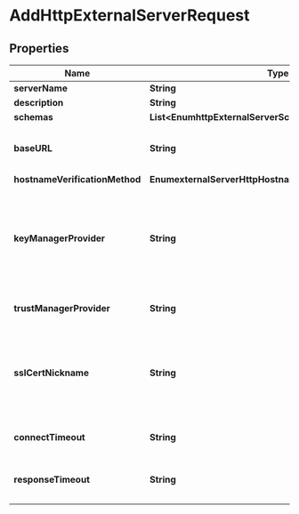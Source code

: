 

# AddHttpExternalServerRequest


## Properties

| Name | Type | Description | Notes |
|------------ | ------------- | ------------- | -------------|
|**serverName** | **String** | Name of the new External Server |  |
|**description** | **String** | A description for this External Server |  [optional] |
|**schemas** | **List&lt;EnumhttpExternalServerSchemaUrn&gt;** |  |  |
|**baseURL** | **String** | The base URL of the external server, optionally including port number, for example \&quot;https://externalService:9031\&quot;. |  |
|**hostnameVerificationMethod** | **EnumexternalServerHttpHostnameVerificationMethodProp** |  |  [optional] |
|**keyManagerProvider** | **String** | The key manager provider to use if SSL (HTTPS) is to be used for connection-level security. When specifying a value for this property (except when using the Null key manager provider) you must ensure that the external server trusts this server&#39;s public certificate by adding this server&#39;s public certificate to the external server&#39;s trust store. |  [optional] |
|**trustManagerProvider** | **String** | The trust manager provider to use if SSL (HTTPS) is to be used for connection-level security. |  [optional] |
|**sslCertNickname** | **String** | The certificate alias within the keystore to use if SSL (HTTPS) is to be used for connection-level security. When specifying a value for this property you must ensure that the external server trusts this server&#39;s public certificate by adding this server&#39;s public certificate to the external server&#39;s trust store. |  [optional] |
|**connectTimeout** | **String** | Specifies the maximum length of time to wait for a connection to be established before aborting a request to the server. |  [optional] |
|**responseTimeout** | **String** | Specifies the maximum length of time to wait for response data to be read from an established connection before aborting a request to the server. |  [optional] |



